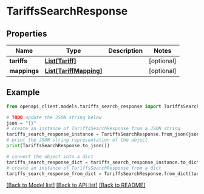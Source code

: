 # TariffsSearchResponse


## Properties

Name | Type | Description | Notes
------------ | ------------- | ------------- | -------------
**tariffs** | [**List[Tariff]**](Tariff.md) |  | [optional] 
**mappings** | [**List[TariffMapping]**](TariffMapping.md) |  | [optional] 

## Example

```python
from openapi_client.models.tariffs_search_response import TariffsSearchResponse

# TODO update the JSON string below
json = "{}"
# create an instance of TariffsSearchResponse from a JSON string
tariffs_search_response_instance = TariffsSearchResponse.from_json(json)
# print the JSON string representation of the object
print(TariffsSearchResponse.to_json())

# convert the object into a dict
tariffs_search_response_dict = tariffs_search_response_instance.to_dict()
# create an instance of TariffsSearchResponse from a dict
tariffs_search_response_from_dict = TariffsSearchResponse.from_dict(tariffs_search_response_dict)
```
[[Back to Model list]](../README.md#documentation-for-models) [[Back to API list]](../README.md#documentation-for-api-endpoints) [[Back to README]](../README.md)


